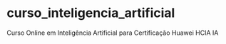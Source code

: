 # curso_inteligencia_artificial
Curso Online em Inteligência Artificial para Certificação Huawei HCIA IA
